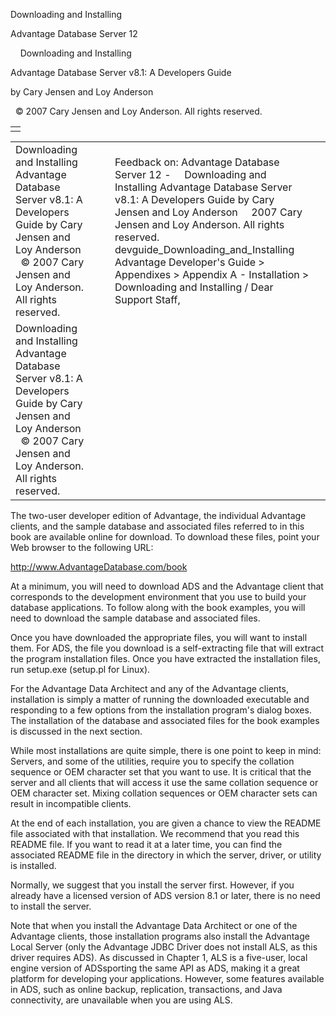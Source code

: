 Downloading and Installing




Advantage Database Server 12  

    Downloading and Installing

Advantage Database Server v8.1: A Developers Guide

by Cary Jensen and Loy Anderson

  © 2007 Cary Jensen and Loy Anderson. All rights reserved.

|  |
| --- |
|  |

|  |  |  |  |  |
| --- | --- | --- | --- | --- |
| Downloading and Installing  Advantage Database Server v8.1: A Developers Guide  by Cary Jensen and Loy Anderson    © 2007 Cary Jensen and Loy Anderson. All rights reserved. |  |  | Feedback on: Advantage Database Server 12 -     Downloading and Installing Advantage Database Server v8.1: A Developers Guide by Cary Jensen and Loy Anderson     2007 Cary Jensen and Loy Anderson. All rights reserved. devguide\_Downloading\_and\_Installing Advantage Developer's Guide > Appendixes > Appendix A - Installation > Downloading and Installing / Dear Support Staff, |  |
| Downloading and Installing  Advantage Database Server v8.1: A Developers Guide  by Cary Jensen and Loy Anderson    © 2007 Cary Jensen and Loy Anderson. All rights reserved. |  |  |  |  |

The two-user developer edition of Advantage, the individual Advantage clients, and the sample database and associated files referred to in this book are available online for download. To download these files, point your Web browser to the following URL:

http://www.AdvantageDatabase.com/book

At a minimum, you will need to download ADS and the Advantage client that corresponds to the development environment that you use to build your database applications. To follow along with the book examples, you will need to download the sample database and associated files.

Once you have downloaded the appropriate files, you will want to install them. For ADS, the file you download is a self-extracting file that will extract the program installation files. Once you have extracted the installation files, run setup.exe (setup.pl for Linux).

For the Advantage Data Architect and any of the Advantage clients, installation is simply a matter of running the downloaded executable and responding to a few options from the installation program's dialog boxes. The installation of the database and associated files for the book examples is discussed in the next section.

While most installations are quite simple, there is one point to keep in mind: Servers, and some of the utilities, require you to specify the collation sequence or OEM character set that you want to use. It is critical that the server and all clients that will access it use the same collation sequence or OEM character set. Mixing collation sequences or OEM character sets can result in incompatible clients.

At the end of each installation, you are given a chance to view the README file associated with that installation. We recommend that you read this README file. If you want to read it at a later time, you can find the associated README file in the directory in which the server, driver, or utility is installed.

Normally, we suggest that you install the server first. However, if you already have a licensed version of ADS version 8.1 or later, there is no need to install the server.

Note that when you install the Advantage Data Architect or one of the Advantage clients, those installation programs also install the Advantage Local Server (only the Advantage JDBC Driver does not install ALS, as this driver requires ADS). As discussed in Chapter 1, ALS is a five-user, local engine version of ADSsporting the same API as ADS, making it a great platform for developing your applications. However, some features available in ADS, such as online backup, replication, transactions, and Java connectivity, are unavailable when you are using ALS.